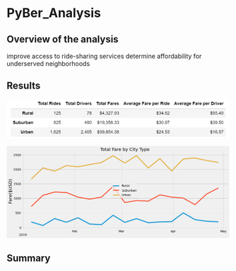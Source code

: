 # PyBer_Analysis

## Overview of the analysis
improve access to ride-sharing services
determine affordability for underserved neighborhoods 

## Results

![](analysis/challenge_pyber_summary_fig.png)

![](analysis/challenge_total_fare_fig.png)

## Summary

